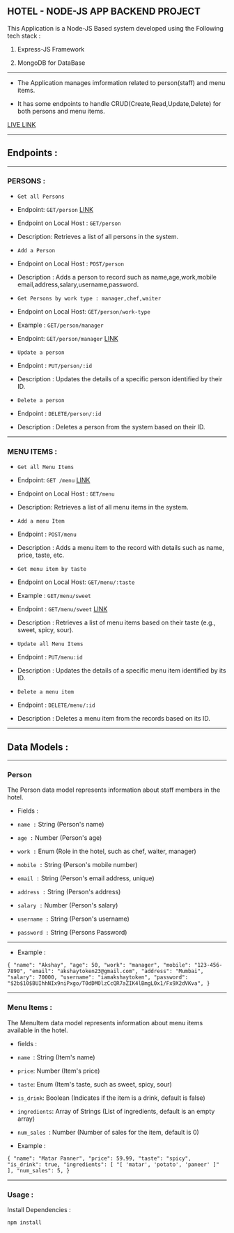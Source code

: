 ## HOTEL - NODE-JS APP BACKEND PROJECT

This Application is a Node-JS Based system developed using the Following tech stack :

1.  Express-JS Framework

1.  MongoDB for DataBase

 ---

- The Application manages imformation related to person(staff) and menu items.

- It has some endpoints to handle CRUD(Create,Read,Update,Delete) for both persons and menu items.

[LIVE LINK](https://hotelapp-27dh.onrender.com/)

---


## Endpoints :

---

### PERSONS :

- `Get all Persons`

- Endpoint: `GET/person` [LINK](https://hotelapp-27dh.onrender.com/person)

- Endpoint on Local Host : `GET/person`

- Description: Retrieves a list of all persons in the system.

- `Add a Person`

- Endpoint on Local Host : `POST/person`

- Description : Adds a person to record such as name,age,work,mobile email,address,salary,username,password.

- `Get Persons by work type : manager,chef,waiter`

- Endpoint on Local Host: `GET/person/work-type`

- Example : `GET/person/manager`

- Endpoint: `GET/person/manager` [LINK](https://hotelapp-27dh.onrender.com/person/manager) 


- `Update a person `

- Endpoint : `PUT/person/:id`

- Description : Updates the details of a specific person identified by their ID.

- `Delete a person`

- Endpoint : `DELETE/person/:id`

- Description : Deletes a person from the system based on their ID.

---

### MENU ITEMS :

- `Get all Menu Items`

- Endpoint: `GET /menu` [LINK](https://hotelapp-27dh.onrender.com/menu)

- Endpoint on Local Host : `GET/menu`

- Description: Retrieves a list of all menu items in the system.

- `Add a menu Item` 

- Endpoint : `POST/menu`

- Description : Adds a menu item to the record with details such as name, price, taste, etc.


- `Get menu item by taste`

- Endpoint on Local Host: `GET/menu/:taste`

- Example : `GET/menu/sweet`

- Endpoint : `GET/menu/sweet` [LINK](https://hotelapp-27dh.onrender.com/menu/sweet)

- Description : Retrieves a list of menu items based on their taste (e.g., sweet, spicy, sour).

- `Update all Menu Items`

- Endpoint : `PUT/menu:id`

- Description : Updates the details of a specific menu item identified by its ID.

- `Delete a menu item`

- Endpoint : `DELETE/menu/:id`

- Description : Deletes a menu item from the records based on its ID.

---

## Data Models :

---

### Person

The Person data model represents information about staff members in the hotel.

- Fields :

- `name :` String (Person's name)

- `age :` Number (Person's age)

- `work :` Enum (Role in the hotel, such as chef, waiter, manager)

- `mobile :` String (Person's mobile number)

- `email :` String (Person's email address, unique)

- `address :` String (Person's address)

- `salary :` Number (Person's salary)

- `username :` String (Person's username)

- `password :`  String (Persons Password)

---

- Example : 

`{
"name": "Akshay",
"age": 50,
"work": "manager",
"mobile": "123-456-7890",
"email": "akshaytoken23@gmail.com",
"address": "Mumbai",
"salary": 70000,
"username": "iamakshaytoken",
"password": "$2b$10$BUIhhNIx9niPxgo/T0dDMOlzCcQR7aZIK4lBmgL0x1/Fx9X2dVKva",
} `

---

### Menu Items :

The MenuItem data model represents information about menu items available in the hotel.

- fields :

- `name `: String (Item's name)

- `price`: Number (Item's price)

- `taste`: Enum (Item's taste, such as sweet, spicy, sour)

- `is_drink`: Boolean (Indicates if the item is a drink, default is false)

- `ingredients`: Array of Strings (List of ingredients, default is an empty array)

- `num_sales `: Number (Number of sales for the item, default is 0)

- Example : 

`{
"name": "Matar Panner",
"price": 59.99,
"taste": "spicy",
"is_drink": true,
"ingredients": [
"[ 'matar', 'potato', 'paneer' ]"
],
"num_sales": 5,
}`

---
### Usage :

Install Dependencies :

`npm install`